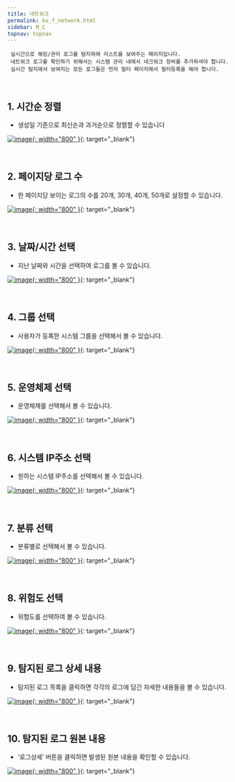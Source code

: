 ```yaml
---
title: 네트워크
permalink: ko_f_network.html
sidebar: M_C
topnav: topnav
---
```


     실시간으로 해킹/관리 로그를 탐지하여 리스트를 보여주는 페이지입니다.
     네트워크 로그를 확인하기 위해서는 시스템 관리 내에서 네크워크 장비를 추가하셔야 합니다.  
     실시간 탐지에서 보여지는 모든 로그들은 먼저 필터 페이지에서 필터등록을 해야 합니다.

<br />

## 1. 시간순 정렬

- 생성일 기준으로 최신순과 과거순으로 정렬할 수 있습니다

[![image](/docs/images/Manual/common/filter/network/1.png){: width="800" }](/docs/images/Manual/common/filter/network/1.png){: target="_blank"}
 
 <br />

## 2. 페이지당 로그 수

- 한 페이지당 보이는 로그의 수를 20개, 30개, 40개, 50개로 설정할 수 있습니다.

[![image](/docs/images/Manual/common/filter/network/2.png){: width="800" }](/docs/images/Manual/common/filter/network/2.png){: target="_blank"}
 
 <br />

## 3. 날짜/시간 선택

- 지난 날짜와 시간을 선택하여 로그를 볼 수 있습니다.

[![image](/docs/images/Manual/common/filter/network/3.png){: width="800" }](/docs/images/Manual/common/filter/network/3.png){: target="_blank"}
 
<br />

## 4. 그룹 선택

- 사용자가 등록한 시스템 그룹을 선택해서 볼 수 있습니다.

[![image](/docs/images/Manual/common/filter/network/4.png){: width="800" }](/docs/images/Manual/common/filter/network/4.png){: target="_blank"}
 
 <br />

## 5. 운영체제 선택

- 운영체제를 선택해서 볼 수 있습니다.

[![image](/docs/images/Manual/common/filter/network/5.png){: width="800" }](/docs/images/Manual/common/filter/network/5.png){: target="_blank"}

<br />

## 6. 시스템 IP주소 선택

- 원하는 시스템 IP주소를 선택해서 볼 수 있습니다.

[![image](/docs/images/Manual/common/filter/network/6.png){: width="800" }](/docs/images/Manual/common/filter/network/6.png){: target="_blank"}

<br />

## 7. 분류 선택

- 분류별로 선택해서 볼 수 있습니다.

[![image](/docs/images/Manual/common/filter/network/7.png){: width="800" }](/docs/images/Manual/common/filter/network/7.png){: target="_blank"}

<br />

## 8. 위험도 선택

- 위험도를 선택하여 볼 수 있습니다.

[![image](/docs/images/Manual/common/filter/network/8.png){: width="800" }](/docs/images/Manual/common/filter/network/8.png){: target="_blank"}

<br />

## 9. 탐지된 로그 상세 내용

- 탐지된 로그 목록을 클릭하면 각각의 로그에 담긴 자세한 내용들을 볼 수 있습니다.

[![image](/docs/images/Manual/common/filter/network/9.png){: width="800" }](/docs/images/Manual/common/filter/network/9.png){: target="_blank"}

<br />

## 10. 탐지된 로그 원본 내용

- ‘로그상세’ 버튼을 클릭하면 발생된 원본 내용을 확인할 수 있습니다.

[![image](/docs/images/Manual/common/filter/network/10.png){: width="800" }](/docs/images/Manual/common/filter/network/10.png){: target="_blank"}